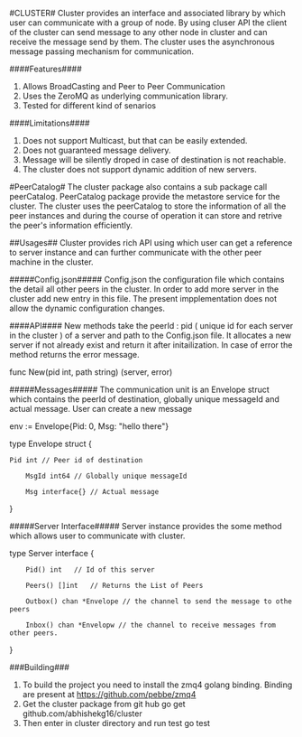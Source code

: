 #CLUSTER#
Cluster provides an interface and associated library by which user can communicate with a group of node. By using cluser API the client of the cluster can send message to any other node in cluster and can receive the message send by them. The cluster uses the asynchronous message passing mechanism for communication. 

####Features#### 
1. Allows BroadCasting and Peer to Peer Communication
3. Uses the ZeroMQ as underlying communication library.
4. Tested for different kind of senarios

####Limitations####
1. Does not support Multicast, but that can be easily extended.
2. Does not guaranteed message delivery.
3. Message will be silently droped in case of destination is not reachable.
4. The cluster does not support dynamic addition of new servers.

#PeerCatalog#
The cluster package also contains a sub package call peerCatalog. PeerCatalog package provide the metastore service for the cluster. The cluster uses the peerCatalog to store the information of all the peer instances and during the course of operation it can store and retrive the peer's information efficiently. 

##Usages##
Cluster provides rich API using which user can get a reference to server instance and can further communicate with the other peer machine in the cluster.

#####Config.json#####
Config.json the configuration file which contains the detail all other peers in the cluster. In order to add more server in the cluster add new entry in this file. The present impplementation does not allow the dynamic configuration changes. 

####API####
New methods take the peerId : pid ( unique id for each server in the cluster ) of a server and path to the Config.json file. It allocates a new server if not already exist and return it after initailization. In case of error the method returns the error message.


func New(pid int, path string) (server, error) 


#####Messages#####
The communication unit is an Envelope struct which contains the peerId of destination, globally unique messageId and actual message. User can create a new message 

env := Envelope{Pid: 0, Msg: "hello there"}   

type Envelope struct {

	Pid int // Peer id of destination

        MsgId int64 // Globally unique messageId

        Msg interface{} // Actual message 

}


#####Server Interface#####
Server instance provides the some method which allows user to communicate with cluster. 

type Server interface {

        Pid() int	// Id of this server
	
        Peers() []int   // Returns the List of Peers
	
        Outbox() chan *Envelope // the channel to send the message to othe peers
	
        Inbox() chan *Envelopw // the channel to receive messages from other peers.
}

###Building###
1. To build the project you need to install the zmq4 golang binding. Binding are present at https://github.com/pebbe/zmq4
2. Get the cluster package from git hub
	go get github.com/abhishekg16/cluster
3. Then enter in cluster directory and run test
	go test








